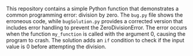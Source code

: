 This repository contains a simple Python function that demonstrates a common programming error: division by zero. The `bug.py` file shows the erroneous code, while `bugSolution.py` provides a corrected version that includes error handling to prevent the ZeroDivisionError.  The error occurs when the function `my_function` is called with the argument 0, causing the program to crash.  The solution adds an `if` condition to check if the input value is 0 before attempting the division.